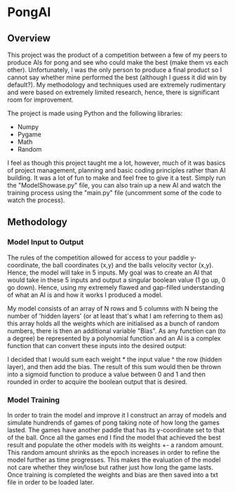 # PongAI
## Overview
This project was the product of a competition between a few of my peers to produce AIs for pong and see who could make the best (make them vs each other). Unfortunately, I was the only person to produce a final product so I cannot say whether mine performed the best (although I guess it did win by default?). My methodology and techniques used are extremely rudimentary and were based on extremely limited research, hence, there is significant room for improvement.

The project is made using Python and the following libraries:
  - Numpy
  - Pygame
  - Math
  - Random

I feel as though this project taught me a lot, however, much of it was basics of project management, planning and basic coding principles rather than AI building. It was a lot of fun to make and feel free to give it a test. Simply run the "ModelShowase.py" file, you can also train up a new AI and watch the training process using the "main.py" file (uncomment some of the code to watch the process).


## Methodology
### Model Input to Output
The rules of the competition allowed for access to your paddle y-coordinate, the ball coordinates (x,y) and the balls velocity vector (x,y). Hence, the model will take in 5 inputs. My goal was to create an AI that would take in these 5 inputs and output a singular boolean value (1 go up, 0 go down). Hence, using my extremely flawed and gap-filled understanding of what an AI is and how it works I produced a model.

My model consists of an array of N rows and 5 columns with N being the number of 'hidden layers' (or at least that's what I am referring to them as) this array holds all the weights which are initialised as a bunch of random numbers, there is then an additional variable "Bias". As any function can (to a degree) be represented by a polynomial function and an AI is a complex function that can convert these inputs into the desired output:

I decided that I would sum each weight * the input value ^ the row (hidden layer), and then add the bias. The result of this sum would then be thrown into a sigmoid function to produce a value between 0 and 1 and then rounded in order to acquire the boolean output that is desired.

### Model Training
In order to train the model and improve it I construct an array of models and simulate hundrends of games of pong taking note of how long the games lasted. The games have another paddle that has its y-coordinate set to that of the ball. Once all the games end I find the model that achieved the best result and populate the other models with its weights +- a random amount. This random amount shrinks as the epoch increases in order to refine the model further as time progresses. This makes the evaluation of the model not care whether they win/lose but rather just how long the game lasts. Once training is completed the weights and bias are then saved into a txt file in order to be loaded later.




  
